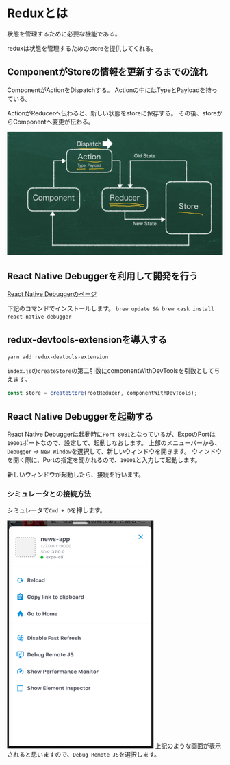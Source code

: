 # Reduxとは

状態を管理するために必要な機能である。

reduxは状態を管理するためのstoreを提供してくれる。

## ComponentがStoreの情報を更新するまでの流れ

ComponentがActionをDispatchする。
Actionの中にはTypeとPayloadを持っている。

ActionがReducerへ伝わると、新しい状態をstoreに保存する。
その後、storeからComponentへ変更が伝わる。

![流れの画像](2020-05-25-16-59-29.png)

## React Native Debuggerを利用して開発を行う

[React Native Debuggerのページ](https://github.com/jhen0409/react-native-debugger)

下記のコマンドでインストールします。
`brew update && brew cask install react-native-debugger`

## redux-devtools-extensionを導入する

`yarn add redux-devtools-extension`

`index.js`の`createStore`の第二引数にcomponentWithDevToolsを引数として与えます。

```js
const store = createStore(rootReducer, componentWithDevTools);
```

## React Native Debuggerを起動する

React Native Debuggerは起動時に`Port 8081`となっているが、ExpoのPortは`19001`ポートなので、設定して、起動しなおします。
上部のメニューバーから、`Debugger` → `New Window`を選択して、新しいウィンドウを開きます。
ウィンドウを開く際に、Portの指定を聞かれるので、`19001`と入力して起動します。

新しいウィンドウが起動したら、接続を行います。

### シミュレータとの接続方法

シミュレータで`Cmd + D`を押します。

![デバッグ接続](2020-05-25-18-58-40.png)
上記のような画面が表示されると思いますので、`Debug Remote JS`を選択します。
